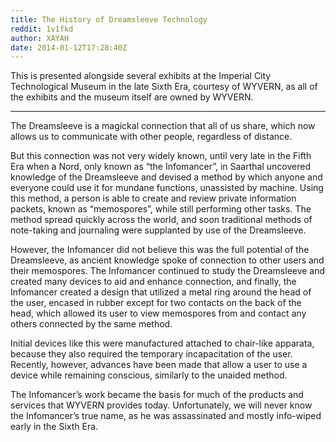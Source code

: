 ```yaml
---
title: The History of Dreamsleeve Technology
reddit: 1v1fkd
author: XAYAH
date: 2014-01-12T17:28:40Z
---
```


This is presented alongside several exhibits at the Imperial City Technological
Museum in the late Sixth Era, courtesy of WYVERN, as all of the exhibits and the
museum itself are owned by WYVERN.

----

The Dreamsleeve is a magickal connection that all of us share, which now allows
us to communicate with other people, regardless of distance.

But this connection was not very widely known, until very late in the Fifth Era
when a Nord, only known as “the Infomancer”, in Saarthal uncovered knowledge of
the Dreamsleeve and devised a method by which anyone and everyone could use it
for mundane functions, unassisted by machine. Using this method, a person is
able to create and review private information packets, known as “memospores”,
while still performing other tasks. The method spread quickly across the world,
and soon traditional methods of note-taking and journaling were supplanted by
use of the Dreamsleeve.

However, the Infomancer did not believe this was the full potential of the
Dreamsleeve, as ancient knowledge spoke of connection to other users and their
memospores. The Infomancer continued to study the Dreamsleeve and created many
devices to aid and enhance connection, and finally, the Infomancer created a
design that utilized a metal ring around the head of the user, encased in rubber
except for two contacts on the back of the head, which allowed its user to view
memospores from and contact any others connected by the same method.

Initial devices like this were manufactured attached to chair-like apparata,
because they also required the temporary incapacitation of the user. Recently,
however, advances have been made that allow a user to use a device while
remaining conscious, similarly to the unaided method.

The Infomancer’s work became the basis for much of the products and services
that WYVERN provides today. Unfortunately, we will never know the Infomancer’s
true name, as he was assassinated and mostly info-wiped early in the Sixth Era.
